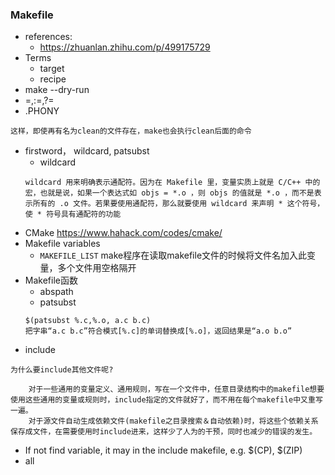 ### Makefile
- references:
    - https://zhuanlan.zhihu.com/p/499175729
- Terms
    - target
    - recipe
- make --dry-run
- =,:=,?=
- .PHONY
```
这样，即使再有名为clean的文件存在，make也会执行clean后面的命令
```
- firstword， wildcard, patsubst
    - wildcard
    ```
    wildcard 用来明确表示通配符。因为在 Makefile 里，变量实质上就是 C/C++ 中的宏，也就是说，如果一个表达式如 objs = *.o ，则 objs 的值就是 *.o ，而不是表示所有的 .o 文件。若果要使用通配符，那么就要使用 wildcard 来声明 * 这个符号，使 * 符号具有通配符的功能
    ```
- CMake    https://www.hahack.com/codes/cmake/
- Makefile variables
    - `MAKEFILE_LIST` make程序在读取makefile文件的时候将文件名加入此变量，多个文件用空格隔开
- Makefile函数
    - abspath
    - patsubst
    ```shell
    $(patsubst %.c,%.o, a.c b.c)
    把字串“a.c b.c”符合模式[%.c]的单词替换成[%.o]，返回结果是“a.o b.o”
    ```
- include
```
为什么要include其他文件呢?

    对于一些通用的变量定义、通用规则，写在一个文件中，任意目录结构中的makefile想要使用这些通用的变量或规则时，include指定的文件就好了，而不用在每个makefile中又重写一遍。
    对于源文件自动生成依赖文件(makefile之目录搜索＆自动依赖)时，将这些个依赖关系保存成文件，在需要使用时include进来，这样少了人为的干预，同时也减少的错误的发生。
```
- If not find variable, it may in the include makefile, e.g. $(CP), $(ZIP)
- all
